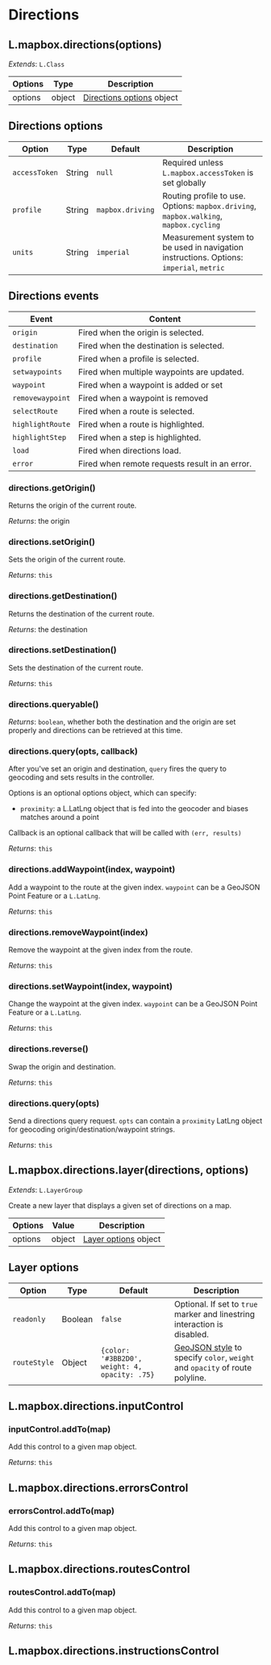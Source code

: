 # Directions

## L.mapbox.directions(options)

<span class='leaflet icon'>_Extends_: `L.Class`</span>

| Options | Type | Description |
| ---- | ---- | ---- |
| options | object | [Directions options](#directions-options) object |

## Directions options

| Option | Type | Default | Description |
| ------ | ---- | ------- | ----------- |
| `accessToken` | String | `null` | Required unless `L.mapbox.accessToken` is set globally |
| `profile` | String | `mapbox.driving` | Routing profile to use. Options: `mapbox.driving`, `mapbox.walking`, `mapbox.cycling` |
| `units` | String | `imperial` | Measurement system to be used in navigation instructions. Options: `imperial`, `metric` |

## Directions events

| Event | Content |
| ----- | ------- |
| `origin` | Fired when the origin is selected. |
| `destination` | Fired when the destination is selected. |
| `profile` | Fired when a profile is selected. |
| `setwaypoints` | Fired when multiple waypoints are updated. |
| `waypoint` | Fired when a waypoint is added or set |
| `removewaypoint` | Fired when a waypoint is removed |
| `selectRoute` | Fired when a route is selected. |
| `highlightRoute` | Fired when a route is highlighted. |
| `highlightStep` | Fired when a step is highlighted. |
| `load` | Fired when directions load. |
| `error` | Fired when remote requests result in an error. |

### directions.getOrigin()

Returns the origin of the current route.

_Returns_: the origin

### directions.setOrigin()

Sets the origin of the current route.

_Returns_: `this`

### directions.getDestination()

Returns the destination of the current route.

_Returns_: the destination

### directions.setDestination()

Sets the destination of the current route.

_Returns_: `this`

### directions.queryable()

_Returns_: `boolean`, whether both the destination and the origin are set properly
and directions can be retrieved at this time.

### directions.query(opts, callback)

After you've set an origin and destination, `query` fires the query to geocoding
and sets results in the controller.

Options is an optional options object, which can specify:

* `proximity`: a L.LatLng object that is fed into the geocoder and biases
  matches around a point

Callback is an optional callback that will be called with `(err, results)`

_Returns_: `this`

### directions.addWaypoint(index, waypoint)

Add a waypoint to the route at the given index. `waypoint` can be a GeoJSON Point Feature or a `L.LatLng`.

_Returns_: `this`

### directions.removeWaypoint(index)

Remove the waypoint at the given index from the route.

_Returns_: `this`

### directions.setWaypoint(index, waypoint)

Change the waypoint at the given index. `waypoint` can be a GeoJSON Point Feature or a `L.LatLng`.

_Returns_: `this`

### directions.reverse()

Swap the origin and destination.

_Returns_: `this`

### directions.query(opts)

Send a directions query request. `opts` can contain a `proximity` LatLng object for geocoding origin/destination/waypoint strings.

_Returns_: `this`

## L.mapbox.directions.layer(directions, options)

<span class='leaflet icon'>_Extends_: `L.LayerGroup`</span>

Create a new layer that displays a given set of directions
on a map.

| Options | Value | Description |
| ---- | ---- | ---- |
| options | object | [Layer options](#layer-options) object |

## Layer options

| Option | Type | Default | Description |
| ------ | ---- | ------- | ----------- |
| `readonly` | Boolean | `false` | Optional. If set to `true` marker and linestring interaction is disabled. |
| `routeStyle` | Object | `{color: '#3BB2D0', weight: 4, opacity: .75}` | [GeoJSON style](http://leafletjs.com/reference.html#geojson-style) to specify `color`, `weight` and `opacity` of route polyline. |

## L.mapbox.directions.inputControl

### inputControl.addTo(map)

Add this control to a given map object.

_Returns_: `this`

## L.mapbox.directions.errorsControl

### errorsControl.addTo(map)

Add this control to a given map object.

_Returns_: `this`

## L.mapbox.directions.routesControl

### routesControl.addTo(map)

Add this control to a given map object.

_Returns_: `this`

## L.mapbox.directions.instructionsControl
